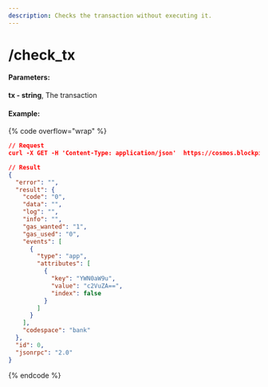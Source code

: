 ```yaml
---
description: Checks the transaction without executing it.
---
```


# /check\_tx

#### **Parameters:**

**tx - string**, The transaction

#### Example:

{% code overflow="wrap" %}
```json
// Request
curl -X GET -H 'Content-Type: application/json'  https://cosmos.blockpi.network/rpc/v1/<your-api-key>/check_tx?tx=<the transaction>

// Result
{
  "error": "",
  "result": {
    "code": "0",
    "data": "",
    "log": "",
    "info": "",
    "gas_wanted": "1",
    "gas_used": "0",
    "events": [
      {
        "type": "app",
        "attributes": [
          {
            "key": "YWN0aW9u",
            "value": "c2VuZA==",
            "index": false
          }
        ]
      }
    ],
    "codespace": "bank"
  },
  "id": 0,
  "jsonrpc": "2.0"
}                      
```
{% endcode %}
